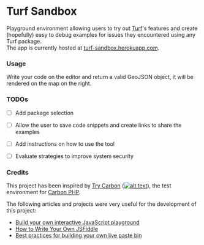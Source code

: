 # Turf Sandbox

Playground environment allowing users to try out [Turf](https://github.com/Turfjs/turf)'s features and create (hopefully)
 easy to debug examples for issues they encountered using any Turf package.<br>
The app is currently hosted at [turf-sandbox.herokuapp.com](https://turf-sandbox.herokuapp.com).

### Usage

Write your code on the editor and return a valid GeoJSON object, it will be rendered on the map
 on the right.

### TODOs

- [ ] Add package selection

- [ ] Allow the user to save code snippets and create links to share the examples

- [ ] Add instructions on how to use the tool

- [ ] Evaluate strategies to improve system security


### Credits

This project has been inspired by [Try Carbon][5] ([![alt text][4]](https://github.com/kylekatarnls/try-carbon)), the
 test environment for [Carbon PHP][6].

The following articles and projects were very useful for the development of this project:
- [Build your own interactive JavaScript playground][1]
- [How to Write Your Own JSFiddle][2]
- [Best practices for building your own live paste bin][3]

[1]: https://krasimirtsonev.com/blog/article/build-your-own-interactive-javascript-playground#transpiling-the-code
[2]: https://websanova.com/posts/jquery/how-to-write-your-own-jsfiddle-in-15-minutes-or-less
[3]: https://github.com/jsbin/jsbin/wiki/Best-practices-for-building-your-own-live-paste-bin#xss-from-dynamically-generated-iframe-to-top-level-application
[4]: http://i.imgur.com/9I6NRUm.png (see project on github)
[5]: https://try-carbon.herokuapp.com
[6]: https://carbon.nesbot.com
